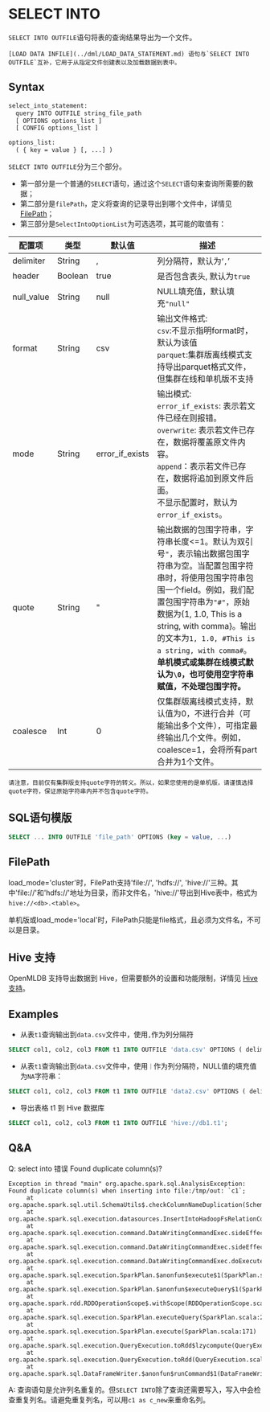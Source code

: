 # SELECT INTO
`SELECT INTO OUTFILE`语句将表的查询结果导出为一个文件。
```{note}
[LOAD DATA INFILE](../dml/LOAD_DATA_STATEMENT.md) 语句与`SELECT INTO OUTFILE`互补，它用于从指定文件创建表以及加载数据到表中。
```
## Syntax

```yacc
select_into_statement:
  query INTO OUTFILE string_file_path
  [ OPTIONS options_list ]
  [ CONFIG options_list ]

options_list:
  ( { key = value } [, ...] )
```

`SELECT INTO OUTFILE`分为三个部分。

- 第一部分是一个普通的`SELECT`语句，通过这个`SELECT`语句来查询所需要的数据；
- 第二部分是`filePath`，定义将查询的记录导出到哪个文件中，详情见[FilePath](#filepath)；
- 第三部分是`SelectIntoOptionList`为可选选项，其可能的取值有：

| 配置项     | 类型    | 默认值          | 描述                                                                                                                                                                                 |
| ---------- | ------- | --------------- |------------------------------------------------------------------------------------------------------------------------------------------------------------------------------------|
| delimiter  | String  | ,               | 列分隔符，默认为‘`,`’                                                                                                                                                                      |
| header     | Boolean | true            | 是否包含表头, 默认为`true`                                                                                                                                                                  |
| null_value | String  | null            | NULL填充值，默认填充`"null"`                                                                                                                                                               |
| format     | String  | csv             | 输出文件格式:<br />`csv`:不显示指明format时，默认为该值<br />`parquet`:集群版离线模式支持导出parquet格式文件，但集群在线和单机版不支持                                                                                                    |
| mode       | String  | error_if_exists | 输出模式:<br />`error_if_exists`: 表示若文件已经在则报错。<br />`overwrite`: 表示若文件已存在，数据将覆盖原文件内容。<br />`append`：表示若文件已存在，数据将追加到原文件后面。<br />不显示配置时，默认为`error_if_exists`。                            |
| quote      | String  | "             | 输出数据的包围字符串，字符串长度<=1。默认为双引号`"`，表示输出数据包围字符串为空。当配置包围字符串时，将使用包围字符串包围一个field。例如，我们配置包围字符串为`"#"`，原始数据为{1, 1.0, This is a string, with comma}。输出的文本为`1, 1.0, #This is a string, with comma#`。<br /> **单机模式或集群在线模式默认为`\0`，也可使用空字符串赋值，不处理包围字符。** |
| coalesce   | Int     | 0             | 仅集群版离线模式支持，默认值为0，不进行合并（可能输出多个文件），可指定最终输出几个文件。例如，coalesce=1，会将所有part合并为1个文件。 |


````{important}
请注意，目前仅有集群版支持quote字符的转义。所以，如果您使用的是单机版，请谨慎选择quote字符，保证原始字符串内并不包含quote字符。
````

## SQL语句模版

```sql
SELECT ... INTO OUTFILE 'file_path' OPTIONS (key = value, ...)
```

## FilePath

load_mode='cluster'时，FilePath支持'file://', 'hdfs://', 'hive://'三种。其中'file://'和'hdfs://'地址为目录，而非文件名，'hive://'导出到Hive表中，格式为`hive://<db>.<table>`。

单机版或load_mode='local'时，FilePath只能是file格式，且必须为文件名，不可以是目录。

## Hive 支持

OpenMLDB 支持导出数据到 Hive，但需要额外的设置和功能限制，详情见 [Hive 支持](../../integration/offline_data_sources/hive.md)。

## Examples

- 从表`t1`查询输出到`data.csv`文件中，使用`,`作为列分隔符

```SQL
SELECT col1, col2, col3 FROM t1 INTO OUTFILE 'data.csv' OPTIONS ( delimiter = ',' );
```

- 从表`t1`查询输出到`data.csv`文件中，使用`｜`作为列分隔符，NULL值的填充值为`NA`字符串：

```SQL
SELECT col1, col2, col3 FROM t1 INTO OUTFILE 'data2.csv' OPTIONS ( delimiter = '|', null_value='NA');
```

- 导出表格 t1 到 Hive 数据库

```sql
SELECT col1, col2, col3 FROM t1 INTO OUTFILE 'hive://db1.t1';
```

## Q&A

Q: select into 错误 Found duplicate column(s)?
```
Exception in thread "main" org.apache.spark.sql.AnalysisException: Found duplicate column(s) when inserting into file:/tmp/out: `c1`;
     at org.apache.spark.sql.util.SchemaUtils$.checkColumnNameDuplication(SchemaUtils.scala:90)
     at org.apache.spark.sql.execution.datasources.InsertIntoHadoopFsRelationCommand.run(InsertIntoHadoopFsRelationCommand.scala:84)
     at org.apache.spark.sql.execution.command.DataWritingCommandExec.sideEffectResult$lzycompute(commands.scala:108)
     at org.apache.spark.sql.execution.command.DataWritingCommandExec.sideEffectResult(commands.scala:106)
     at org.apache.spark.sql.execution.command.DataWritingCommandExec.doExecute(commands.scala:131)
     at org.apache.spark.sql.execution.SparkPlan.$anonfun$execute$1(SparkPlan.scala:175)
     at org.apache.spark.sql.execution.SparkPlan.$anonfun$executeQuery$1(SparkPlan.scala:213)
     at org.apache.spark.rdd.RDDOperationScope$.withScope(RDDOperationScope.scala:151)
     at org.apache.spark.sql.execution.SparkPlan.executeQuery(SparkPlan.scala:210)
     at org.apache.spark.sql.execution.SparkPlan.execute(SparkPlan.scala:171)
     at org.apache.spark.sql.execution.QueryExecution.toRdd$lzycompute(QueryExecution.scala:122)
     at org.apache.spark.sql.execution.QueryExecution.toRdd(QueryExecution.scala:121)
     at org.apache.spark.sql.DataFrameWriter.$anonfun$runCommand$1(DataFrameWriter.scala:944)
```

A: 查询语句是允许列名重复的。但`SELECT INTO`除了查询还需要写入，写入中会检查重复列名。请避免重复列名，可以用`c1 as c_new`来重命名列。
